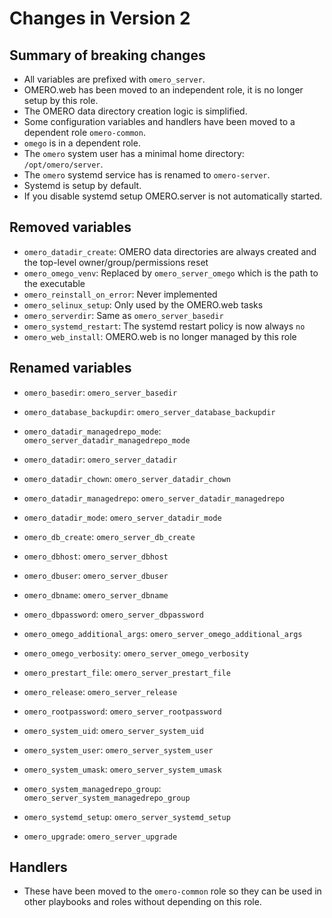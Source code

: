 # Changes in Version 2

## Summary of breaking changes
- All variables are prefixed with `omero_server`.
- OMERO.web has been moved to an independent role, it is no longer setup by this role.
- The OMERO data directory creation logic is simplified.
- Some configuration variables and handlers have been moved to a dependent role `omero-common`.
- `omego` is in a dependent role.
- The `omero` system user has a minimal home directory: `/opt/omero/server`.
- The `omero` systemd service has is renamed to `omero-server`.
- Systemd is setup by default.
- If you disable systemd setup OMERO.server is not automatically started.

## Removed variables
- `omero_datadir_create`: OMERO data directories are always created and the top-level owner/group/permissions reset
- `omero_omego_venv`: Replaced by `omero_server_omego` which is the path to the executable
- `omero_reinstall_on_error`: Never implemented
- `omero_selinux_setup`: Only used by the OMERO.web tasks
- `omero_serverdir`: Same as `omero_server_basedir`
- `omero_systemd_restart`: The systemd restart policy is now always `no`
- `omero_web_install`: OMERO.web is no longer managed by this role

## Renamed variables
- `omero_basedir`: `omero_server_basedir`

- `omero_database_backupdir`: `omero_server_database_backupdir`

- `omero_datadir_managedrepo_mode`: `omero_server_datadir_managedrepo_mode`
- `omero_datadir`: `omero_server_datadir`
- `omero_datadir_chown`: `omero_server_datadir_chown`
- `omero_datadir_managedrepo`: `omero_server_datadir_managedrepo`
- `omero_datadir_mode`: `omero_server_datadir_mode`

- `omero_db_create`: `omero_server_db_create`

- `omero_dbhost`: `omero_server_dbhost`
- `omero_dbuser`: `omero_server_dbuser`
- `omero_dbname`: `omero_server_dbname`
- `omero_dbpassword`: `omero_server_dbpassword`

- `omero_omego_additional_args`: `omero_server_omego_additional_args`
- `omero_omego_verbosity`: `omero_server_omego_verbosity`

- `omero_prestart_file`: `omero_server_prestart_file`

- `omero_release`: `omero_server_release`

- `omero_rootpassword`: `omero_server_rootpassword`

- `omero_system_uid`: `omero_server_system_uid`
- `omero_system_user`: `omero_server_system_user`
- `omero_system_umask`: `omero_server_system_umask`
- `omero_system_managedrepo_group`: `omero_server_system_managedrepo_group`

- `omero_systemd_setup`: `omero_server_systemd_setup`

- `omero_upgrade`: `omero_server_upgrade`



## Handlers
- These have been moved to the `omero-common` role so they can be used in other playbooks and roles without depending on this role.
